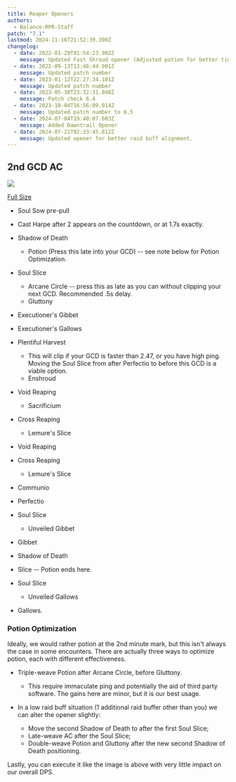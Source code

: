 ```yaml
---
title: Reaper Openers
authors:
  - Balance-RPR-Staff
patch: "7.1"
lastmod: 2024-11-16T21:52:39.390Z
changelog:
  - date: 2022-01-29T01:54:23.902Z
    message: Updated Fast Shroud opener (Adjusted potion for better timing)
  - date: 2022-09-13T13:46:44.901Z
    message: Updated patch number
  - date: 2023-01-12T22:27:34.101Z
    message: Updated patch number
  - date: 2023-05-30T23:32:31.048Z
    message: Patch check 6.4
  - date: 2023-10-04T16:56:09.014Z
    message: Updated patch number to 6.5
  - date: 2024-07-04T19:40:07.603Z
    message: Added Dawntrail Opener
  - date: 2024-07-21T02:33:45.812Z
    message: Updated opener for better raid buff alignment.
---
```

## 2nd GCD AC

![](/img/jobs/rpr/second-gcd-ac.png)

[Full Size](rpr_6.3_early_gluttony.png)

* Soul Sow pre-pull
* Cast Harpe after 2 appears on the countdown, or at 1.7s exactly.
* Shadow of Death

  * Potion (Press this late into your GCD) -- see note below for Potion Optimization.
* Soul Slice

  * Arcane Circle -- press this as late as you can without clipping your next GCD. Recommended .5s delay.
  * Gluttony
* Executioner's Gibbet
* Executioner's Gallows
* Plentiful Harvest

  * This will clip if your GCD is faster than 2.47, or you have high ping. Moving the Soul Slice from after Perfectio to before this GCD is a viable option. 
  * Enshroud
* Void Reaping

  * Sacrificium
* Cross Reaping

  * Lemure's Slice
* Void Reaping
* Cross Reaping

  * Lemure's Slice
* Communio
* Perfectio
* Soul Slice

  * Unveiled Gibbet
* Gibbet
* Shadow of Death
* Slice -- Potion ends here.
* Soul Slice

  * Unveiled Gallows
* Gallows.

### Potion Optimization

Ideally, we would rather potion at the 2nd minute mark, but this isn't always the case in some encounters. There are actually three ways to optimize potion, each with different effectiveness.

* Triple-weave Potion after Arcane Circle, before Gluttony.

  * This require immaculate ping and potentially the aid of third party software. The gains here are minor, but it is our best usage.
* In a low raid buff situation (1 additional raid buffer other than you) we can alter the opener slightly:

  * Move the second Shadow of Death to after the first Soul Slice;
  * Late-weave AC after the Soul Slice;
  * Double-weave Potion and Gluttony after the new second Shadow of Death positioning.

Lastly, you can execute it like the image is above with very little impact on our overall DPS.